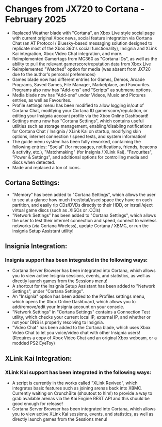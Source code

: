 # Changes from JX720 to Cortana - February 2025

- Replaced Weather blade with "Cortana", an Xbox Live style social page with current original Xbox news, social feature integration via Cortana Chat (an AT Protocol / Bluesky-based messaging solution designed to replicate most of the Xbox 360's social functionality), Insignia and XLink Kai integration, Xbox Video Chat integration, and more.
- Reimplemented Gamertags from MC360 as "Cortana IDs", as well as the ability to pull the relevant gamerscore/reputation data from Xbox Live
- Reimplemented "Watched" option for media (was absent from JX720 due to the author's personal preferences)
- Games blade now has different entries for Games, Demos, Arcade Programs, Saved Games, File Manager, Marketplace, and Favourites. Programs also now has "Add-ons" and "Scripts" as submenu options.
- Media blade now has "Add-ons" under Videos, Music and Pictures entries, as well as Favourites.
- Profile settings menu has been modified to allow logging in/out of Cortana Chat, modifying your Cortana ID gamerscore/reputation, or editing your Insignia account profile via the Xbox Online Dashboard!
- Settings menu now has "Cortana Settings", which contains useful utilities such as storage management, enabling/disabling notifications for Cortana Chat / Insignia / XLink Kai on startup, modifying skin options, internet connection / speed tests, and system information!
- The guide menu system has been fully reworked, containing the following entries: "Social" (for messages, notifications, friends, beacons & activity, etc.), "Matchmaking" (for Insignia / XLink Kai), "Favourites", "Power & Settings", and additional options for controlling media and discs when detected.
- Made and replaced a ton of icons.

## Cortana Settings:
- "Memory" has been added to "Cortana Settings", which allows the user to see at a glance how much free/total/used space they have on each partition, and easily rip CDs/DVDs directly to their HDD, or install/eject virtual game discs (such as .XISOs or .CCIs)
- "Network Settings" has been added to "Cortana Settings", which allows the user to test their internet connection and speed, connect to wireless networks (via Cortana Wireless), update Cortana / XBMC, or run the Insignia Setup Assistant utility!

## Insignia Integration:
### Insignia support has been integrated in the following ways:
- Cortana Server Browser has been integrated into Cortana, which allows you to view active Insignia sessions, events, and statistics, as well as directly launch games from the Sessions menu!
- A shortcut for the Insignia Setup Assistant has been added to "Network Settings", under "Cortana Settings".
- An "Insignia" option has been added to the Profiles settings menu, which opens the Xbox Online Dashboard, which allows you to add/remove/edit your Insignia account on your console.
- "Network Settings" in "Cortana Settings" contains a Connection Test utility, which checks your current local IP, external IP, and whether or not your DNS is properly resolving to Insignia.
- "Video Chat" has been added to the Cortana blade, which uses Xbox Video Chat to let you voice/video chat with other Insignia users! (Requires a copy of Xbox Video Chat and an original Xbox webcam, or a modded PS2 EyeToy)

## XLink Kai Integration:
### XLink Kai support has been integrated in the following ways:
- A script is currently in the works called "XLink Revived", which integrates basic features such as joining arenas back into XBMC. Currently waiting on CrunchBite (shoutout to him!) to provide a way to grab available arenas via the Kai Engine REST API and this should be good enough for release!
- Cortana Server Browser has been integrated into Cortana, which allows you to view active XLink Kai sessions, events, and statistics, as well as directly launch games from the Sessions menu!
